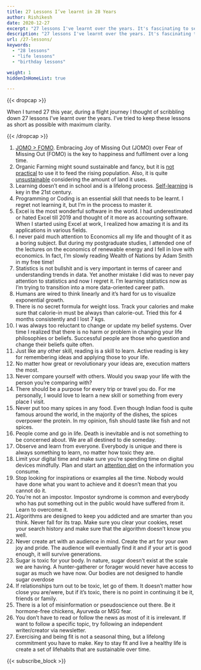 ```yaml
---
title: 27 Lessons I’ve learnt in 28 Years
author: Rishikesh
date: 2020-12-27
excerpt: "27 lessons I've learnt over the years. It's fascinating to see how my thought process has evolved over the years."
description: "27 lessons I've learnt over the years. It's fascinating to see how my thought process has evolved over the years."
url: /27-lessons/
keywords:
  - "28 lessons"
  - "life lessons"
  - "birthday lessons"

weight: 1
hiddenInHomeList: true

---
```


{{< dropcap >}}

When I turned 27 this year, during a flight journey I thought of scribbling down 27 lessons I’ve learnt over the years. I’ve tried to keep these lessons as short as possible with maximum clarity.

{{< /dropcap >}}


1. [JOMO > FOMO](https://web.archive.org/web/20240416051801/https://www.wholelifechallenge.com/fomo-vs-jomo-how-to-embrace-the-joy-of-missing-out/). Embracing Joy of Missing Out (JOMO) over Fear of Missing Out (FOMO) is the key to happiness and fulfilment over a long time.
2. Organic Farming might sound sustainable and fancy, but it is [not practical](https://web.archive.org/web/20240404085125/https://www.nytimes.com/2021/12/07/world/asia/sri-lanka-organic-farming-fertilizer.html) to use it to feed the rising population. Also, it is quite [unsustainable](https://web.archive.org/web/20240229222034/https://news.climate.columbia.edu/2019/10/22/organic-food-better-environment/) considering the amount of land it uses.
3. Learning doesn’t end in school and is a lifelong process. [Self-learning](https://web.archive.org/web/20240229222034/https://medium.com/wondr-blog/self-learning-why-its-essential-for-us-in-the-21st-century-9e9729abc4b8) is key in the 21st century.
4. Programming or Coding is an essential skill that needs to be learnt. I regret not learning it, but I’m in the process to master it.
5. Excel is the most wonderful software in the world. I had underestimated or hated Excel till 2019 and thought of it more as accounting software. When I started using Excel at work, I realized how amazing it is and its applications in various fields.
6. I never paid much attention to Economics all my life and thought of it as a boring subject. But during my postgraduate studies, I attended one of the lectures on the economics of renewable energy and I fell in love with economics. In fact, I’m slowly reading Wealth of Nations by Adam Smith in my free time!
7. Statistics is not bullshit and is very important in terms of career and understanding trends in data. Yet another mistake I did was to never pay attention to statistics and now I regret it. I’m learning statistics now as I’m trying to transition into a more data-oriented career path.
8. Humans are wired to think linearly and it’s hard for us to visualize exponential growth.
9. There is no secret formula for weight loss. Track your calories and make sure that calorie-in must be always than calorie-out. Tried this for 4 months consistently and I lost 7 kgs.
10. I was always too reluctant to change or update my belief systems. Over time I realized that there is no harm or problem in changing your life philosophies or beliefs. Successful people are those who question and change their beliefs quite often.
11. Just like any other skill, reading is a skill to learn. Active reading is key for remembering ideas and applying those to your life.
12. No matter how great or revolutionary your ideas are, execution matters the most.
13. Never compare yourself with others. Would you swap your life with the person you’re comparing with?
14. There should be a purpose for every trip or travel you do. For me personally, I would love to learn a new skill or something from every place I visit.
15. Never put too many spices in any food. Even though Indian food is quite famous around the world, in the majority of the dishes, the spices overpower the protein. In my opinion, fish should taste like fish and not spices.
16. People come and go in life. Death is inevitable and is not something to be concerned about. We are all destined to die someday.
17. Observe and learn from everyone. Everybody is unique and there is always something to learn, no matter how toxic they are.
18. Limit your digital time and make sure you’re spending time on digital devices mindfully. Plan and start an [attention diet](/attention-diet) on the information you consume.
19. Stop looking for inspirations or examples all the time. Nobody would have done what you want to achieve and it doesn’t mean that you cannot do it.
20. You’re not an impostor. Impostor syndrome is common and everybody who has put something out in the public would have suffered from it. Learn to overcome it.
21. Algorithms are designed to keep you addicted and are smarter than you think. Never fall for its trap. Make sure you clear your cookies, reset your search history and make sure that the algorithm doesn’t know you well.
22. Never create art with an audience in mind. Create the art for your own joy and pride. The audience will eventually find it and if your art is good enough, it will survive generations.
23. Sugar is toxic for your body. In nature, sugar doesn’t exist at the scale we are having. A hunter-gatherer or forager would never have access to sugar as much we have now. Our bodies are not designed to handle sugar overdose
24. If relationships turn out to be toxic, let go of them. It doesn’t matter how close you are/were, but if it’s toxic, there is no point in continuing it be it, friends or family.
25. There is a lot of misinformation or pseudoscience out there. Be it hormone-free chickens, Ayurveda or MSG fear.
26. You don’t have to read or follow the news as most of it is irrelevant. If want to follow a specific topic, try following an independent writer/creator via newsletter.
27. Exercising and being fit is not a seasonal thing, but a lifelong commitment you have to make. Key to stay fit and live a healthy life is create a set of lifehabits that are sustainable over time.


{{< subscribe_block >}}
